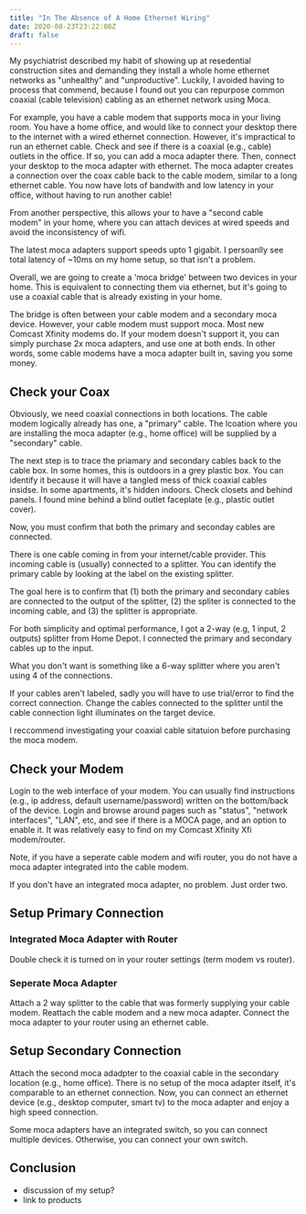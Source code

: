 ```yaml
---
title: "In The Absence of A Home Ethernet Wiring"
date: 2020-08-23T23:22:08Z
draft: false
---
```


My psychiatrist described my habit of showing up at resedential construction sites and demanding they install a whole home ethernet networks as "unhealthy" and "unproductive". Luckily, I avoided having to process that commend, because I found out you can repurpose common coaxial (cable television) cabling as an ethernet network using Moca. 

For example, you have a cable modem that supports moca in your living room. You have a home office, and would like to connect your desktop there to the internet with a wired ethernet connection. However, it's impractical to run an ethernet cable. Check and see if there is a coaxial (e.g., cable) outlets in the office. If so, you can add a moca adapter there. Then, connect your desktop to the moca adapter with ethernet. The moca adapter creates a connection over the coax cable back to the cable modem, similar to a long ethernet cable. You now have lots of bandwith and low latency in your office, without having to run another cable!

From another perspective, this allows your to have a "second cable modem" in your home, where you can attach devices at wired speeds and avoid the inconsistency of wifi. 

The latest moca adapters support speeds upto 1 gigabit. I persoanlly see total latency of ~10ms on my home setup, so that isn't a problem. 

Overall, we are going to create a 'moca bridge' between two devices in your home. This is equivalent to connecting them via ethernet, but it's going to use a coaxial cable that is already existing in your home. 

The bridge is often between your cable modem and a secondary moca device. However, your cable modem must support moca. Most new Comcast Xfinity modems do. If your modem doesn't support it, you can simply purchase 2x moca adapters, and use one at both ends. In other words, some cable modems have a moca adapter built in, saving you some money. 

## Check your Coax

Obviously, we need coaxial connections in both locations. The cable modem logically already has one, a "primary" cable. The lcoation where you are installing the moca adapter (e.g., home office) will be supplied by a "secondary" cable. 

The next step is to trace the priamary and secondary cables back to the cable box. In some homes, this is outdoors in a grey plastic box. You can identify it because it will have a tangled mess of thick coaxial cables insidse. In some apartments, it's hidden indoors. Check closets and behind panels. I found mine behind a blind outlet faceplate (e.g., plastic outlet cover). 

Now, you must confirm that both the primary and seconday cables are connected. 

There is one cable coming in from your internet/cable provider. This incoming cable is (usually) connected to a splitter. You can identify the primary cable by looking at the label on the existing splitter. 

The goal here is to confirm that (1) both the primary and secondary cables are connected to the output of the splitter, (2) the spliter is connected to the incoming cable, and (3) the splitter is appropriate. 

For both simplicity and optimal performance, I got a 2-way (e.g, 1 input, 2 outputs) splitter from Home Depot. I connected the primary and secondary cables up to the input.

What you don't want is something like a 6-way splitter where you aren't using 4 of the connections. 

If your cables aren't labeled, sadly you will have to use trial/error to find the correct connection. Change the cables connected to the splitter until the cable connection light illuminates on the target device.

I reccommend investigating your coaxial cable sitatuion before purchasing the moca modem. 

## Check your Modem

Login to the web interface of your modem. You can usually find instructions (e.g., ip address, default username/password) written on the bottom/back of the device. Login and browse around pages such as "status", "network interfaces", "LAN", etc, and see if there is a MOCA page, and an option to enable it. It was relatively easy to find on my Comcast Xfinity Xfi modem/router. 

Note, if you have a seperate cable modem and wifi router, you do not have a moca adapter integrated into the cable modem. 

If you don't have an integrated moca adapter, no problem. Just order two. 

## Setup Primary Connection

### Integrated Moca Adapter with Router

Double check it is turned on in your router settings (term modem vs router). 

### Seperate Moca Adapter 

Attach a 2 way splitter to the cable that was formerly supplying your cable modem. Reattach the cable modem and a new moca adapter. Connect the moca adapter to your router using an ethernet cable.  

## Setup Secondary Connection

Attach the second moca adadpter to the coaxial cable in the secondary location (e.g., home office). There is no setup of the moca adapter itself, it's comparable to an ethernet connection.  Now, you can connect an ethernet device (e.g., desktop computer, smart tv) to the moca adapter and enjoy a high speed connection. 

Some moca adapters have an integrated switch, so you can connect multiple devices. Otherwise, you can connect your own switch. 

## Conclusion

- discussion of my setup?
- link to products
